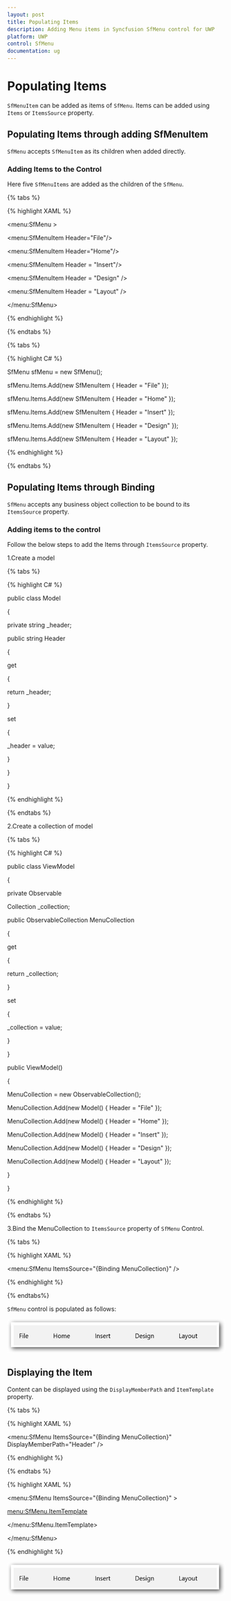 ```yaml
---
layout: post
title: Populating Items
description: Adding Menu items in Syncfusion SfMenu control for UWP
platform: UWP
control: SfMenu
documentation: ug
--- 
```


# Populating Items

`SfMenuItem` can be added as items of `SfMenu`. Items can be added using `Items` or `ItemsSource` property.

## Populating Items through adding SfMenuItem

`SfMenu` accepts `SfMenuItem` as its children when added directly.

### Adding Items to the Control

Here five `SfMenuItems` are added as the children of the `SfMenu`.

{% tabs %}

{% highlight XAML %}

<menu:SfMenu >

<menu:SfMenuItem Header="File"/>

<menu:SfMenuItem Header="Home"/>

<menu:SfMenuItem Header = "Insert"/>

<menu:SfMenuItem Header = "Design" />

<menu:SfMenuItem Header = "Layout" />

</menu:SfMenu>

{% endhighlight %}

{% endtabs %}

{% tabs %}

{% highlight C# %}

SfMenu sfMenu = new SfMenu();

sfMenu.Items.Add(new SfMenuItem { Header = "File" });

sfMenu.Items.Add(new SfMenuItem { Header = "Home" });

sfMenu.Items.Add(new SfMenuItem { Header = "Insert" });

sfMenu.Items.Add(new SfMenuItem { Header = "Design" });

sfMenu.Items.Add(new SfMenuItem { Header = "Layout" });


{% endhighlight %}

{% endtabs %}

## Populating Items through Binding

`SfMenu` accepts any business object collection to be bound to its `ItemsSource` property.

### Adding items to the control

Follow the below steps to add the Items through `ItemsSource` property.

1.Create a model

{% tabs %}

{% highlight C# %}

public class Model

{

private string _header;

public string Header

{

get

{

return _header;

}

set

{

_header = value;

}

}

}



{% endhighlight %}

{% endtabs %}

2.Create a collection of model

{% tabs %}

{% highlight C# %}

public class ViewModel

{

private Observable

Collection<Model> _collection;

public ObservableCollection<Model> MenuCollection

{

get

{

return _collection;

}

set

{

_collection = value;

}

}

public ViewModel()

{

MenuCollection = new ObservableCollection<Model>();

MenuCollection.Add(new Model() { Header = "File" });

MenuCollection.Add(new Model() { Header = "Home" });

MenuCollection.Add(new Model() { Header = "Insert" });

MenuCollection.Add(new Model() { Header = "Design" });

MenuCollection.Add(new Model() { Header = "Layout" });

}

}

{% endhighlight %}

{% endtabs %}



3.Bind the MenuCollection to `ItemsSource` property of `SfMenu` Control.

{% tabs %}

{% highlight XAML %}

<menu:SfMenu ItemsSource="{Binding MenuCollection}" />

{% endhighlight %}

{% endtabs%}

`SfMenu` control is populated as follows:

![](Populating-Items-images/Populating-Items-img1.jpg)


## Displaying the Item

Content can be displayed using the `DisplayMemberPath` and `ItemTemplate` property.

{% tabs %}

{% highlight XAML %}

<menu:SfMenu ItemsSource="{Binding MenuCollection}"  DisplayMemberPath="Header" />

{% endhighlight %}

{% endtabs %}



{% highlight XAML %}

<menu:SfMenu ItemsSource="{Binding MenuCollection}" >

<menu:SfMenu.ItemTemplate>

<DataTemplate>

<TextBlock Text="{Binding Header}"/>

</DataTemplate>

</menu:SfMenu.ItemTemplate>  

</menu:SfMenu>

{% endhighlight %}

![](Populating-Items-images/Populating-Items-img2.jpg)